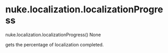 # nuke.localization.localizationProgress
nuke.localization.localizationProgress()  None

gets the percentage of localization completed.